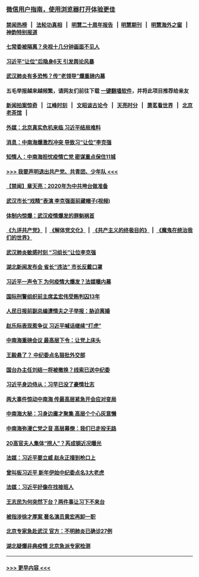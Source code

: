 ### [微信用户指南，使用浏览器打开体验更佳](https://github.com/gfw-breaker/banned-news1/blob/master/indexes/wechat-guide.md?t=0)
#### [禁闻热榜](热点新闻.md?t=0)  &nbsp;&nbsp;|&nbsp;&nbsp; [法轮功真相](https://github.com/gfw-breaker/truth/blob/master/README.md?t=0) &nbsp;&nbsp;|&nbsp;&nbsp; [明慧二十周年报告](https://github.com/gfw-breaker/mh-reports/blob/master/README.md?t=0) &nbsp;&nbsp;|&nbsp;&nbsp;[明慧期刊](https://github.com/gfw-breaker/mh-qikan) &nbsp;&nbsp;|&nbsp;&nbsp; [明慧海外之窗](https://github.com/gfw-breaker/mh-news/blob/master/README.md?t=0) &nbsp;&nbsp;|&nbsp;&nbsp; [神韵特别报道](https://github.com/gfw-breaker/mh-news/blob/master/shenyun.md?t=0)
#### [七常委被隔离？央视十几分钟画面不见人](../pages/prog1138/a102768646.md?t=02041422) 
#### [习近平“让位”后隐身6天 引发舆论风暴](../pages/prog1138/a102768551.md?t=02041422) 
#### [武汉肺炎有多恐怖？传“老领导”爆重磅内幕](../pages/prog1138/a102767567.md?t=02041422) 
#### 五毛举报越来越频繁，请网友们前往下载 [一键翻墙软件](https://github.com/gfw-breaker/ssr-accounts)，并将此项目推荐给亲友
#### [新闻拍案惊奇](https://github.com/gfw-breaker/banned-news1/blob/master/pages/link4.md) &nbsp;&nbsp;|&nbsp;&nbsp; [江峰时刻](https://github.com/gfw-breaker/banned-news1/blob/master/pages/link4.md) &nbsp;&nbsp;|&nbsp;&nbsp; [文昭谈古论今](https://github.com/gfw-breaker/banned-news1/blob/master/pages/link4.md) &nbsp;&nbsp;|&nbsp;&nbsp; [天亮时分](https://github.com/gfw-breaker/banned-news1/blob/master/pages/link4.md) &nbsp;&nbsp;|&nbsp;&nbsp; [萧茗看世界](https://github.com/gfw-breaker/banned-news1/blob/master/pages/link4.md) &nbsp;&nbsp;|&nbsp;&nbsp; [北京老茶馆](https://github.com/gfw-breaker/banned-news1/blob/master/pages/link4.md) &nbsp;&nbsp;|&nbsp;&nbsp; 
#### [外媒：北京真实危机来临 习近平结局难料](../pages/prog1138/a102764349.md?t=02041422) 
#### [消息：中南海爆激烈冲突 导致习“让位”李克强](../pages/prog1138/a102763598.md?t=02041422) 
#### [知情人：中南海担忧疫情亡党 密谋重点保住11城](../pages/prog1138/a102763309.md?t=02041422) 
#### [>>> 我要声明退出共产党、共青团、少年队 <<<](https://github.com/begood0513/goodnews/blob/master/quit/letter.md) 
#### [【禁闻】章天亮：2020年为中共垮台做准备](../pages/prog1138/a102763070.md?t=02041422) 
#### [武汉市长“戏精”表演 李克强面前藏帽子(视频)](../pages/prog1138/a102762754.md?t=02041422) 
#### [体制内惊爆：武汉疫情爆发的罪魁祸首](../pages/prog1138/a102762628.md?t=02041422) 
#### [《九评共产党》](https://github.com/begood0513/9ping.md/blob/master/README.md) &nbsp;|&nbsp; [《解体党文化》](../../../../jtdwh.md/blob/master/README.md)  &nbsp;|&nbsp; [《共产主义的终极目的》](../../../../gczydzjmd.md/blob/master/README.md) &nbsp;|&nbsp; [《魔鬼在统治我们的世界》](../../../../mgztzwmdsj.md/blob/master/README.md) 
#### [武汉肺炎敏感时刻 “习组长”让位李克强](../pages/prog1138/a102761866.md?t=02041422) 
#### [湖北新闻发布会 省长“违法” 市长反戴口罩](../pages/prog1138/a102761704.md?t=02041422) 
#### [习近平一声令下 为何疫情大爆发？法媒曝内幕](../pages/prog1138/a102759139.md?t=02041422) 
#### [国际刑警组织前主席孟宏伟受贿判囚13年](../pages/prog1138/a102757623.md?t=02041422) 
#### [人民日报前副总编遭情夫之子举报：胁迫离婚](../pages/prog1138/a102754495.md?t=02041422) 
#### [赵乐际表现惹争议 习近平喊话继续“打虎”](../pages/prog1138/a102752427.md?t=02041422) 
#### [中南海重磅会议 最高层下令：让党上床头](../pages/prog1138/a102751653.md?t=02041422) 
#### [王毅悬了？ 中纪委点名狠批外交部](../pages/prog1138/a102751442.md?t=02041422) 
#### [国台办主任刘结一将被撤换？线索已送中纪委](../pages/prog1138/a102751037.md?t=02041422) 
#### [习近平身边侍从：习早已没了豪情壮志](../pages/prog1138/a102750505.md?t=02041422) 
#### [两大事件惊动中南海 传最高层紧急开会应对变局](../pages/prog1138/a102750164.md?t=02041422) 
#### [中南海大秘：习身边庸才聚集 高层个个心灰意懒](../pages/prog1138/a102749445.md?t=02041422) 
#### [中南海弥漫亡党之音 高层幕僚：我们已走投无路](../pages/prog1138/a102747692.md?t=02041422) 
#### [20高官夫人集体“捞人”？芮成钢近况曝光](../pages/prog1138/a102747730.md?t=02041422) 
#### [法媒：习近平要立威 赵永正撞到枪口上](../pages/prog1138/a102747084.md?t=02041422) 
#### [曾叫板习近平 新年伊始中纪委点名3大老虎](../pages/prog1138/a102747052.md?t=02041422) 
#### [法媒：习近平好像在找接班人](../pages/prog1138/a102746044.md?t=02041422) 
#### [王志民为何突然下台？两件事让习下不来台](../pages/prog1138/a102745624.md?t=02041422) 
#### [被指涉徐才厚案 著名演员黄宏再卸一职](../pages/prog1138/a102745571.md?t=02041422) 
#### [北京专家急赴武汉 官方：不明肺炎已确诊27例](../pages/prog1138/a102741527.md?t=02041422) 
#### [湖北疑爆非典疫情 北京急派专家检测](../pages/prog1138/a102741445.md?t=02041422) 

----
#### [ >>> 更早内容 <<< ](../indexes/prog1138-earlier.md)
